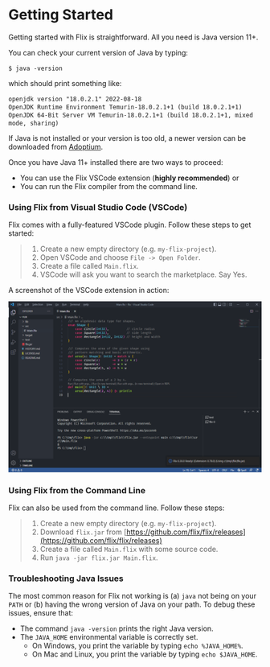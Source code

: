 # Getting Started

Getting started with Flix is straightforward. All you need is Java version 11+.

You can check your current version of Java by typing:

```shell
$ java -version
```

which should print something like:

```
openjdk version "18.0.2.1" 2022-08-18
OpenJDK Runtime Environment Temurin-18.0.2.1+1 (build 18.0.2.1+1)
OpenJDK 64-Bit Server VM Temurin-18.0.2.1+1 (build 18.0.2.1+1, mixed mode, sharing)
```

If Java is not installed or your version is too old, a newer version can be
downloaded from [Adoptium](https://adoptium.net/temurin/releases/).

Once you have Java 11+ installed there are two ways to proceed:

- You can use the Flix VSCode extension (__highly recommended__) or
- You can run the Flix compiler from the command line.

### Using Flix from Visual Studio Code (VSCode)

Flix comes with a fully-featured VSCode plugin. Follow these steps to get
started:

> 1. Create a new empty directory (e.g. `my-flix-project`).
> 2. Open VSCode and choose `File -> Open Folder`.
> 3. Create a file called `Main.flix`. 
> 4. VSCode will ask you want to search the marketplace. Say Yes.

A screenshot of the VSCode extension in action:

![Visual Studio Code1](images/vscode1.png)

### Using Flix from the Command Line

Flix can also be used from the command line. Follow these steps:

> 1. Create a new empty directory (e.g. `my-flix-project`).
> 2. Download `flix.jar` from [https://github.com/flix/flix/releases](https://github.com/flix/flix/releases)
> 3. Create a file called `Main.flix` with some source code.
> 4. Run `java -jar flix.jar Main.flix`.

### Troubleshooting Java Issues

The most common reason for Flix not working is (a) `java` not being on your
`PATH` or (b) having the wrong version of Java on your path. To debug these
issues, ensure that:

- The command `java -version` prints the right Java version.
- The `JAVA_HOME` environmental variable is correctly set. 
    - On Windows, you print the variable by typing `echo %JAVA_HOME%`.
    - On Mac and Linux, you print the variable by typing `echo $JAVA_HOME`.
